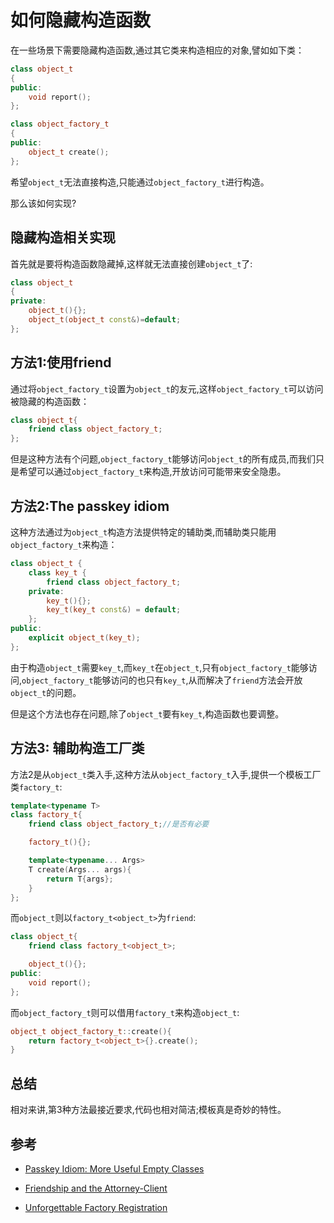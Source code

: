 # 如何隐藏构造函数

在一些场景下需要隐藏构造函数,通过其它类来构造相应的对象,譬如如下类：

```C++
class object_t
{
public:
    void report();
};

class object_factory_t
{
public:
    object_t create();
};
```

希望`object_t`无法直接构造,只能通过`object_factory_t`进行构造。

那么该如何实现?

## 隐藏构造相关实现

首先就是要将构造函数隐藏掉,这样就无法直接创建`object_t`了:

```C++
class object_t
{
private:
    object_t(){};
    object_t(object_t const&)=default;
};
```

## 方法1:使用friend

通过将`object_factory_t`设置为`object_t`的友元,这样`object_factory_t`可以访问被隐藏的构造函数：

```C++
class object_t{
    friend class object_factory_t;
};
```

但是这种方法有个问题,`object_factory_t`能够访问`object_t`的所有成员,而我们只是希望可以通过`object_factory_t`来构造,开放访问可能带来安全隐患。

## 方法2:The passkey idiom

这种方法通过为`object_t`构造方法提供特定的辅助类,而辅助类只能用`object_factory_t`来构造：

```C++
class object_t {
    class key_t {
        friend class object_factory_t;
    private:
        key_t(){};
        key_t(key_t const&) = default;
    };
public:
    explicit object_t(key_t);
};
```

由于构造`object_t`需要`key_t`,而`key_t`在`object_t`,只有`object_factory_t`能够访问,`object_factory_t`能够访问的也只有`key_t`,从而解决了`friend`方法会开放`object_t`的问题。

但是这个方法也存在问题,除了`object_t`要有`key_t`,构造函数也要调整。

## 方法3: 辅助构造工厂类

方法2是从`object_t`类入手,这种方法从`object_factory_t`入手,提供一个模板工厂类`factory_t`:

```C++
template<typename T>
class factory_t{
    friend class object_factory_t;//是否有必要

    factory_t(){};

    template<typename... Args>
    T create(Args... args){
        return T{args};
    }
};
```

而`object_t`则以`factory_t<object_t>`为`friend`:

```C++
class object_t{
    friend class factory_t<object_t>;

    object_t(){};
public:
    void report();
};
```

而`object_factory_t`则可以借用`factory_t`来构造`object_t`:

```C++
object_t object_factory_t::create(){
    return factory_t<object_t>{}.create();
}
```

## 总结

相对来讲,第3种方法最接近要求,代码也相对简洁;模板真是奇妙的特性。

## 参考

- [Passkey Idiom: More Useful Empty Classes](https://arne-mertz.de/2016/10/passkey-idiom/)

- [Friendship and the Attorney-Client](https://en.wikibooks.org/wiki/More_C%2B%2B_Idioms/Friendship_and_the_Attorney-Client)

- [Unforgettable Factory Registration](http://www.nirfriedman.com/2018/04/29/unforgettable-factory/)